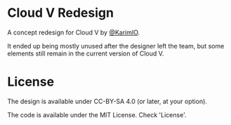 # Cloud V Redesign
A concept redesign for Cloud V by [@KarimIO](https://github.com/KarimIO).

It ended up being mostly unused after the designer left the team, but some elements still remain in the current version of Cloud V.

# License
The design is available under CC-BY-SA 4.0 (or later, at your option).

The code is available under the MIT License. Check 'License'.
